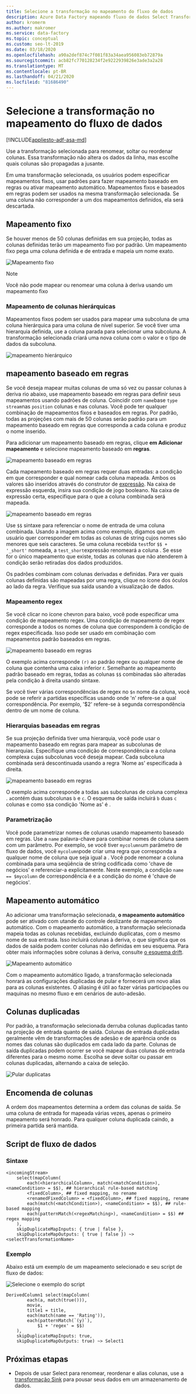 ```yaml
---
title: Selecione a transformação no mapeamento do fluxo de dados
description: Azure Data Factory mapeando fluxo de dados Select Transformation
author: kromerm
ms.author: makromer
ms.service: data-factory
ms.topic: conceptual
ms.custom: seo-lt-2019
ms.date: 03/18/2020
ms.openlocfilehash: a90a2def874c7f081f83a34aea956083eb72879a
ms.sourcegitcommit: acb82fc770128234f2e9222939826e3ade3a2a28
ms.translationtype: MT
ms.contentlocale: pt-BR
ms.lasthandoff: 04/21/2020
ms.locfileid: "81686490"
---
```

# <a name="select-transformation-in-mapping-data-flow"></a>Selecione a transformação no mapeamento do fluxo de dados

[!INCLUDE[appliesto-adf-asa-md](includes/appliesto-adf-asa-md.md)]

Use a transformação selecionada para renomear, soltar ou reordenar colunas. Essa transformação não altera os dados da linha, mas escolhe quais colunas são propagadas a jusante. 

Em uma transformação selecionada, os usuários podem especificar mapeamentos fixos, usar padrões para fazer mapeamento baseado em regras ou ativar mapeamento automático. Mapeamentos fixos e baseados em regras podem ser usados na mesma transformação selecionada. Se uma coluna não corresponder a um dos mapeamentos definidos, ela será descartada.

## <a name="fixed-mapping"></a>Mapeamento fixo

Se houver menos de 50 colunas definidas em sua projeção, todas as colunas definidas terão um mapeamento fixo por padrão. Um mapeamento fixo pega uma coluna definida e de entrada e mapeia um nome exato.

![Mapeamento fixo](media/data-flow/fixedmapping.png "Mapeamento fixo")

> [!NOTE]
> Você não pode mapear ou renomear uma coluna à deriva usando um mapeamento fixo

### <a name="mapping-hierarchical-columns"></a>Mapeamento de colunas hierárquicas

Mapeamentos fixos podem ser usados para mapear uma subcoluna de uma coluna hierárquica para uma coluna de nível superior. Se você tiver uma hierarquia definida, use a coluna parada para selecionar uma subcoluna. A transformação selecionada criará uma nova coluna com o valor e o tipo de dados da subcoluna.

![mapeamento hierárquico](media/data-flow/select-hierarchy.png "mapeamento hierárquico")

## <a name="rule-based-mapping"></a>mapeamento baseado em regras

Se você deseja mapear muitas colunas de uma só vez ou passar colunas à deriva rio abaixo, use mapeamento baseado em regras para definir seus mapeamentos usando padrões de coluna. Coincidir com `name`base `type` `stream`nas `position` colunas e nas colunas. Você pode ter qualquer combinação de mapeamentos fixos e baseados em regras. Por padrão, todas as projeções com mais de 50 colunas serão padrão para um mapeamento baseado em regras que corresponda a cada coluna e produz o nome inserido. 

Para adicionar um mapeamento baseado em regras, clique **em Adicionar mapeamento** e selecione mapeamento baseado em **regras**.

![mapeamento baseado em regras](media/data-flow/rule2.png "mapeamento baseado em regras")

Cada mapeamento baseado em regras requer duas entradas: a condição em que corresponder e qual nomear cada coluna mapeada. Ambos os valores são inseridos através do construtor de [expressão](concepts-data-flow-expression-builder.md). Na caixa de expressão esquerda, insira sua condição de jogo booleano. Na caixa de expressão certa, especifique para o que a coluna combinada será mapeada.

![mapeamento baseado em regras](media/data-flow/rule-based-mapping.png "mapeamento baseado em regras")

Use `$$` sintaxe para referenciar o nome de entrada de uma coluna combinada. Usando a imagem acima como exemplo, digamos que um usuário quer corresponder em todas as colunas de string cujos nomes são menores que seis caracteres. Se uma coluna recebida `test`for `$$ + '_short'` nomeada, a `test_short`expressão renomeará a coluna . Se esse for o único mapeamento que existe, todas as colunas que não atenderem à condição serão retiradas dos dados produzidos.

Os padrões combinam com colunas derivadas e definidas. Para ver quais colunas definidas são mapeadas por uma regra, clique no ícone dos óculos ao lado da regra. Verifique sua saída usando a visualização de dados.

### <a name="regex-mapping"></a>Mapeamento regex

Se você clicar no ícone chevron para baixo, você pode especificar uma condição de mapeamento regex. Uma condição de mapeamento de regex corresponde a todos os nomes de coluna que correspondem à condição de regex especificada. Isso pode ser usado em combinação com mapeamentos padrão baseados em regras.

![mapeamento baseado em regras](media/data-flow/regex-matching.png "mapeamento baseado em regras")

O exemplo acima corresponde `(r)` ao padrão regex ou qualquer nome de coluna que contenha uma caixa inferior r. Semelhante ao mapeamento padrão baseado em regras, todas as colunas `$$` combinadas são alteradas pela condição à direita usando sintaxe.

Se você tiver várias correspondências de regex no `$n` nome da coluna, você pode se referir a partidas específicas usando onde 'n' refere-se a qual correspondência. Por exemplo, '$2' refere-se à segunda correspondência dentro de um nome de coluna.

### <a name="rule-based-hierarchies"></a>Hierarquias baseadas em regras

Se sua projeção definida tiver uma hierarquia, você pode usar o mapeamento baseado em regras para mapear as subcolunas de hierarquias. Especifique uma condição de correspondência e a coluna complexa cujas subcolunas você deseja mapear. Cada subcoluna combinada será descontinuada usando a regra 'Nome as' especificada à direita.

![mapeamento baseado em regras](media/data-flow/rule-based-hierarchy.png "mapeamento baseado em regras")

O exemplo acima corresponde a todas `a`as subcolunas de coluna complexa . `a`contém duas subcolunas `b` e `c`. O esquema de saída incluirá `b` duas `c` colunas e como `$$`a condição 'Nome as' é .

### <a name="parameterization"></a>Parametrização

Você pode parametrizar nomes de colunas usando mapeamento baseado em regras. Use a ```name``` palavra-chave para combinar nomes de coluna saem com um parâmetro. Por exemplo, se você tiver ```mycolumn```um parâmetro de fluxo de dados, você ```mycolumn```pode criar uma regra que corresponda a qualquer nome de coluna que seja igual a . Você pode renomear a coluna combinada para uma seqüência de string codificada como 'chave de negócios' e referenciar-a explicitamente. Neste exemplo, a condição ```name == $mycolumn``` de correspondência é e a condição do nome é 'chave de negócios'. 

## <a name="auto-mapping"></a>Mapeamento automático

Ao adicionar uma transformação selecionada, **o mapeamento automático** pode ser ativado com utande do controle deslizante de mapeamento automático. Com o mapeamento automático, a transformação selecionada mapeia todas as colunas recebidas, excluindo duplicatas, com o mesmo nome de sua entrada. Isso incluirá colunas à deriva, o que significa que os dados de saída podem conter colunas não definidas em seu esquema. Para obter mais informações sobre colunas à deriva, consulte [o esquema drift](concepts-data-flow-schema-drift.md).

![Mapeamento automático](media/data-flow/automap.png "Mapeamento automático")

Com o mapeamento automático ligado, a transformação selecionada honrará as configurações duplicadas de pular e fornecerá um novo alias para as colunas existentes. O aliasing é útil ao fazer várias participações ou maquinas no mesmo fluxo e em cenários de auto-adesão. 

## <a name="duplicate-columns"></a>Colunas duplicadas

Por padrão, a transformação selecionada derruba colunas duplicadas tanto na projeção de entrada quanto de saída. Colunas de entrada duplicadas geralmente vêm de transformações de adesão e de aparência onde os nomes das colunas são duplicados em cada lado da parte. Colunas de saída duplicadas podem ocorrer se você mapear duas colunas de entrada diferentes para o mesmo nome. Escolha se deve soltar ou passar em colunas duplicadas, alternando a caixa de seleção.

![Pular duplicatas](media/data-flow/select-skip-dup.png "Pular duplicatas")

## <a name="ordering-of-columns"></a>Encomenda de colunas

A ordem dos mapeamentos determina a ordem das colunas de saída. Se uma coluna de entrada for mapeada várias vezes, apenas o primeiro mapeamento será honrado. Para qualquer coluna duplicada caindo, a primeira partida será mantida.

## <a name="data-flow-script"></a>Script de fluxo de dados

### <a name="syntax"></a>Sintaxe

```
<incomingStream>
    select(mapColumn(
        each(<hierarchicalColumn>, match(<matchCondition>), <nameCondition> = $$), ## hierarchical rule-based matching
        <fixedColumn>, ## fixed mapping, no rename
        <renamedFixedColumn> = <fixedColumn>, ## fixed mapping, rename
        each(match(<matchCondition>), <nameCondition> = $$), ## rule-based mapping
        each(patternMatch(<regexMatching>), <nameCondition> = $$) ## regex mapping
    ),
    skipDuplicateMapInputs: { true | false },
    skipDuplicateMapOutputs: { true | false }) ~> <selectTransformationName>
```

### <a name="example"></a>Exemplo

Abaixo está um exemplo de um mapeamento selecionado e seu script de fluxo de dados:

![Selecione o exemplo do script](media/data-flow/select-script-example.png "Selecione o exemplo do script")

```
DerivedColumn1 select(mapColumn(
        each(a, match(true())),
        movie,
        title1 = title,
        each(match(name == 'Rating')),
        each(patternMatch(`(y)`),
            $1 + 'regex' = $$)
    ),
    skipDuplicateMapInputs: true,
    skipDuplicateMapOutputs: true) ~> Select1
```

## <a name="next-steps"></a>Próximas etapas
* Depois de usar Select para renomear, reordenar e alias colunas, use a [transformação Sink](data-flow-sink.md) para pousar seus dados em um armazenamento de dados.
